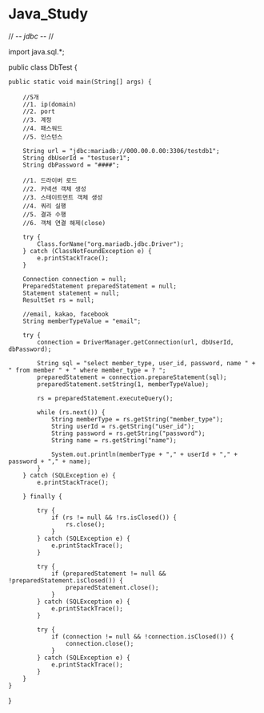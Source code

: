 # Java_Study

// -*- jdbc -*- //

import java.sql.*;

public class DbTest {

    public static void main(String[] args) {

        //5개
        //1. ip(domain)
        //2. port
        //3. 계정
        //4. 패스워드
        //5. 인스턴스

        String url = "jdbc:mariadb://000.00.0.00:3306/testdb1";
        String dbUserId = "testuser1";
        String dbPassword = "####";

        //1. 드라이버 로드
        //2. 커넥션 객체 생성
        //3. 스테이트먼트 객체 생성
        //4. 쿼리 실행
        //5. 결과 수행
        //6. 객체 연결 해제(close)

        try {
            Class.forName("org.mariadb.jdbc.Driver");
        } catch (ClassNotFoundException e) {
            e.printStackTrace();
        }

        Connection connection = null;
        PreparedStatement preparedStatement = null;
        Statement statement = null;
        ResultSet rs = null;

        //email, kakao, facebook
        String memberTypeValue = "email";

        try {
            connection = DriverManager.getConnection(url, dbUserId, dbPassword);

            String sql = "select member_type, user_id, password, name " + " from member " + " where member_type = ? ";
            preparedStatement = connection.prepareStatement(sql);
            preparedStatement.setString(1, memberTypeValue);

            rs = preparedStatement.executeQuery();

            while (rs.next()) {
                String memberType = rs.getString("member_type");
                String userId = rs.getString("user_id");
                String password = rs.getString("password");
                String name = rs.getString("name");

                System.out.println(memberType + "," + userId + "," + password + "," + name);
            }
        } catch (SQLException e) {
            e.printStackTrace();

        } finally {

            try {
                if (rs != null && !rs.isClosed()) {
                    rs.close();
                }
            } catch (SQLException e) {
                e.printStackTrace();
            }

            try {
                if (preparedStatement != null && !preparedStatement.isClosed()) {
                    preparedStatement.close();
                }
            } catch (SQLException e) {
                e.printStackTrace();
            }

            try {
                if (connection != null && !connection.isClosed()) {
                    connection.close();
                }
            } catch (SQLException e) {
                e.printStackTrace();
            }
        }
    }
}

